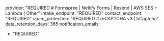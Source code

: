 
provider: "REQUIRED  # Formspree | Netlify Forms | Resend | AWS SES + Lambda | Other"
intake_endpoint: "REQUIRED"
contact_endpoint: "REQUIRED"
spam_protection: "REQUIRED  # reCAPTCHA v3 | hCaptcha"
data_retention_days: 365
notification_emails:
  - "REQUIRED"
